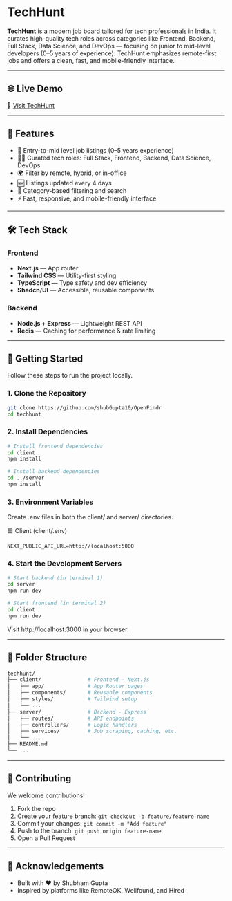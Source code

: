 #  TechHunt

**TechHunt** is a modern job board tailored for tech professionals in India. It curates high-quality tech roles across categories like Frontend, Backend, Full Stack, Data Science, and DevOps — focusing on junior to mid-level developers (0–5 years of experience). TechHunt emphasizes remote-first jobs and offers a clean, fast, and mobile-friendly interface.

---

## 🌐 Live Demo

🔗 [Visit TechHunt](https://tech-hunt-jobs.vercel.app)  

---

## 📌 Features

- 🎯 Entry-to-mid level job listings (0–5 years experience)
- 🧑‍💻 Curated tech roles: Full Stack, Frontend, Backend, Data Science, DevOps
- 🌍 Filter by remote, hybrid, or in-office
- 🆕 Listings updated every 4 days
- 🔎 Category-based filtering and search
- ⚡ Fast, responsive, and mobile-friendly interface

---

## 🛠️ Tech Stack

### Frontend

- **Next.js** — App router
- **Tailwind CSS** — Utility-first styling
- **TypeScript** — Type safety and dev efficiency
- **Shadcn/UI** — Accessible, reusable components

### Backend

- **Node.js + Express** — Lightweight REST API
- **Redis** — Caching for performance & rate limiting

---

## 🚀 Getting Started

Follow these steps to run the project locally.

### 1. Clone the Repository

```bash
git clone https://github.com/shubGupta10/OpenFindr
cd techhunt
```

### 2. Install Dependencies

```bash
# Install frontend dependencies
cd client
npm install

# Install backend dependencies
cd ../server
npm install
```

### 3. Environment Variables

Create .env files in both the client/ and server/ directories.

🟦 Client (client/.env)
```env
NEXT_PUBLIC_API_URL=http://localhost:5000
```

### 4. Start the Development Servers

```bash
# Start backend (in terminal 1)
cd server
npm run dev

# Start frontend (in terminal 2)
cd client
npm run dev
```

Visit http://localhost:3000 in your browser.

---

## 📁 Folder Structure

```bash
techhunt/
├── client/               # Frontend - Next.js
│   ├── app/              # App Router pages
│   ├── components/       # Reusable components
│   ├── styles/           # Tailwind setup
│   └── ...
├── server/               # Backend - Express
│   ├── routes/           # API endpoints
│   ├── controllers/      # Logic handlers
│   ├── services/         # Job scraping, caching, etc.
│   └── ...
├── README.md
└── ...
```

---


## 🤝 Contributing

We welcome contributions!

1. Fork the repo
2. Create your feature branch: `git checkout -b feature/feature-name`
3. Commit your changes: `git commit -m "Add feature"`
4. Push to the branch: `git push origin feature-name`
5. Open a Pull Request

---


## 🙌 Acknowledgements

- Built with ❤️ by Shubham Gupta
- Inspired by platforms like RemoteOK, Wellfound, and Hired
